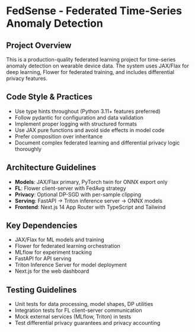 <!-- Use this file to provide workspace-specific custom instructions to Copilot. For more details, visit https://code.visualstudio.com/docs/copilot/copilot-customization#_use-a-githubcopilotinstructionsmd-file -->

# FedSense - Federated Time-Series Anomaly Detection

## Project Overview
This is a production-quality federated learning project for time-series anomaly detection on wearable device data. The system uses JAX/Flax for deep learning, Flower for federated training, and includes differential privacy features.

## Code Style & Practices
- Use type hints throughout (Python 3.11+ features preferred)
- Follow pydantic for configuration and data validation
- Implement proper logging with structured formats
- Use JAX pure functions and avoid side effects in model code
- Prefer composition over inheritance
- Document complex federated learning and differential privacy logic thoroughly

## Architecture Guidelines
- **Models**: JAX/Flax primary, PyTorch twin for ONNX export only
- **FL**: Flower client-server with FedAvg strategy
- **Privacy**: Optional DP-SGD with per-sample clipping
- **Serving**: FastAPI → Triton inference server → ONNX models
- **Frontend**: Next.js 14 App Router with TypeScript and Tailwind

## Key Dependencies
- JAX/Flax for ML models and training
- Flower for federated learning orchestration  
- MLflow for experiment tracking
- FastAPI for API serving
- Triton Inference Server for model deployment
- Next.js for the web dashboard

## Testing Guidelines
- Unit tests for data processing, model shapes, DP utilities
- Integration tests for FL client-server communication
- Mock external services (MLflow, Triton) in tests
- Test differential privacy guarantees and privacy accounting
